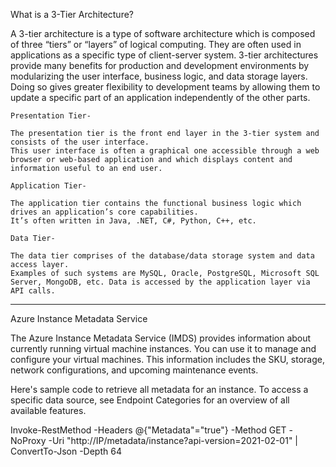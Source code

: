 

What is a 3-Tier Architecture?

A 3-tier architecture is a type of software architecture which is composed of three “tiers” or “layers” of logical computing. 
They are often used in applications as a specific type of client-server system. 3-tier architectures provide many benefits for production and development environments by modularizing the user interface, business logic, and data storage layers.
Doing so gives greater flexibility to development teams by allowing them to update a specific part of an application independently of the other parts.

    Presentation Tier-
    
    The presentation tier is the front end layer in the 3-tier system and consists of the user interface. 
    This user interface is often a graphical one accessible through a web browser or web-based application and which displays content and information useful to an end user. 
    
    Application Tier- 
    
    The application tier contains the functional business logic which drives an application’s core capabilities. 
    It’s often written in Java, .NET, C#, Python, C++, etc.
    
    Data Tier- 
    
    The data tier comprises of the database/data storage system and data access layer. 
    Examples of such systems are MySQL, Oracle, PostgreSQL, Microsoft SQL Server, MongoDB, etc. Data is accessed by the application layer via API calls.
    
 
 
----------------------------------------------------------------------------------------------------------------------------------------------------------

Azure Instance Metadata Service

The Azure Instance Metadata Service (IMDS) provides information about currently running virtual machine instances. 
You can use it to manage and configure your virtual machines. This information includes the SKU, storage, network configurations, and upcoming maintenance events.

Here's sample code to retrieve all metadata for an instance. To access a specific data source, see Endpoint Categories for an overview of all available features.

Invoke-RestMethod -Headers @{"Metadata"="true"} -Method GET -NoProxy -Uri "http://IP/metadata/instance?api-version=2021-02-01" | ConvertTo-Json -Depth 64
